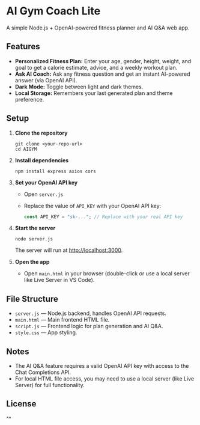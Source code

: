 # AI Gym Coach Lite

A simple Node.js + OpenAI-powered fitness planner and AI Q&A web app.

## Features

- **Personalized Fitness Plan:** Enter your age, gender, height, weight, and goal to get a calorie estimate, advice, and a weekly workout plan.
- **Ask AI Coach:** Ask any fitness question and get an instant AI-powered answer (via OpenAI API).
- **Dark Mode:** Toggle between light and dark themes.
- **Local Storage:** Remembers your last generated plan and theme preference.

## Setup

1. **Clone the repository**

   ```
   git clone <your-repo-url>
   cd AIGYM
   ```

2. **Install dependencies**

   ```
   npm install express axios cors
   ```

3. **Set your OpenAI API key**

   - Open `server.js`
   - Replace the value of `API_KEY` with your OpenAI API key:

     ```js
     const API_KEY = "sk-..."; // Replace with your real API key
     ```

4. **Start the server**

   ```
   node server.js
   ```

   The server will run at [http://localhost:3000](http://localhost:3000).

5. **Open the app**

   - Open `main.html` in your browser (double-click or use a local server like Live Server in VS Code).

## File Structure

- `server.js` — Node.js backend, handles OpenAI API requests.
- `main.html` — Main frontend HTML file.
- `script.js` — Frontend logic for plan generation and AI Q&A.
- `style.css` — App styling.

## Notes

- The AI Q&A feature requires a valid OpenAI API key with access to the Chat Completions API.
- For local HTML file access, you may need to use a local server (like Live Server) for full functionality.

## License
^^
